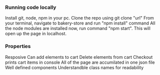 ### Running code locally
Install git, node, npm in your pc.
Clone the repo using  git clone "url"
From your terminal, navigate to bakery-store and run "npm install" command
All the node modules are installed now, run command "npm start".
This will open up the page in localhost.

### Properties
Resposive
Can add elements to cart
Delete elements from cart
Checkout prints cart items in console
All of the page are accumilated in one json file
Well defined components
Understandble class names for readability
